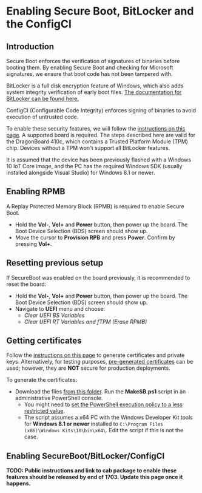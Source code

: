 ---
---
# Enabling Secure Boot, BitLocker and the ConfigCI

## Introduction
Secure Boot enforces the verification of signatures of binaries before booting them. By enabling Secure Boot and checking for Microsoft signatures, we ensure that boot code has not been tampered with.

BitLocker is a full disk encryption feature of Windows, which also adds system integrity verification of early boot files. [The documentation for BitLocker can be found here.](https://technet.microsoft.com/en-us/library/cc732774(v=ws.11).aspx)

ConfigCI (Configurable Code Integrity) enforces signing of binaries to avoid execution of untrusted code.

To enable these security features, we will follow the [instructions on this page](https://developer.microsoft.com/en-us/windows/iot/docs/SecureBootAndBitLocker). A supported board is required. The steps described here are valid for the DragonBoard 410c, which contains a Trusted Platform Module (TPM) chip. Devices without a TPM won't support all BitLocker features.

It is assumed that the device has been previously flashed with a Windows 10 IoT Core image, and the PC has the required Windows SDK (usually installed alongside Visual Studio) for Windows 8.1 or newer.

## Enabling RPMB
A Replay Protected Memory Block (RPMB) is required to enable Secure Boot.

* Hold the **Vol-**, **Vol+** and **Power** button, then power up the board. The Boot Device Selection (BDS) screen should show up.
* Move the cursor to **Provision RPB** and press **Power**. Confirm by pressing **Vol+**.

## Resetting previous setup
If SecureBoot was enabled on the board previously, it is recommended to reset the board:
* Hold the **Vol-**, **Vol+** and **Power** button, then power up the board. The Boot Device Selection (BDS) screen should show up.
* Navigate to **UEFI** menu and choose:
    * *Clear UEFI BS Variables*
    * *Clear UEFI RT Variables and fTPM (Erase RPMB)*

## Getting certificates
Follow the [instructions on this page](https://developer.microsoft.com/en-us/windows/iot/Docs/SecureBootAndBitLocker.htm#Certificates) to generate certificates and private keys. Alternatively, for testing purposes, [pre-generated certificates](https://github.com/ms-iot/security/tree/master/PreGenPackage) can be used; however, they are **NOT** secure for production deployments.

To generate the certificates:
* Download the files [from this folder](https://github.com/ms-iot/security/tree/master/CertGen). Run the **MakeSB.ps1** script in an administrative PowerShell console.
    * You might need to [set the PowerShell execution policy to a less restricted value](https://msdn.microsoft.com/en-us/powershell/reference/5.1/microsoft.powershell.security/set-executionpolicy).
    * The script assumes a x64 PC with the Windows Developer Kit tools for **Windows 8.1 or newer** installed to `C:\Program Files (x86)\Windows Kits\10\bin\x64\`. Edit the script if this is not the case.

## Enabling SecureBoot/BitLocker/ConfigCI
**TODO: Public instructions and link to cab package to enable these features should be released by end of 1703. Update this page once it happens.**
